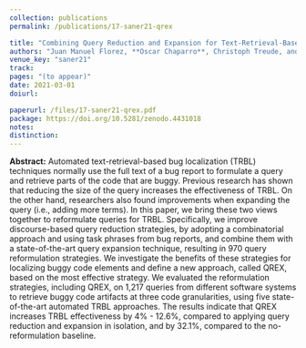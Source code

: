 ```yaml
---
collection: publications
permalink: /publications/17-saner21-qrex

title: "Combining Query Reduction and Expansion for Text-Retrieval-Based Bug Localization"
authors: "Juan Manuel Florez, **Oscar Chaparro**, Christoph Treude, and Andrian Marcus"
venue_key: "saner21"
track: 
pages: "(to appear)"
date: 2021-03-01
doiurl: 

paperurl: /files/17-saner21-qrex.pdf
package: https://doi.org/10.5281/zenodo.4431018
notes: 
distinction: 
---
```


**Abstract:** Automated text-retrieval-based bug localization (TRBL) techniques normally use the full text of a bug report to formulate a query and retrieve parts of the code that are buggy. Previous research has shown that reducing the size of the query increases the effectiveness of TRBL. On the other hand, researchers also found improvements when expanding the query (i.e., adding more terms). In this paper, we bring these two views together to reformulate queries for TRBL. Specifically, we improve discourse-based query reduction strategies, by adopting a combinatorial approach and using task phrases from bug reports, and combine them with a state-of-the-art query expansion technique, resulting in 970 query reformulation strategies. We investigate the benefits of these strategies for localizing buggy code elements and define a new approach, called QREX, based on the most effective strategy. We evaluated the reformulation strategies, including QREX, on 1,217 queries from different software systems to retrieve buggy code artifacts at three code granularities, using five state-of-the-art automated TRBL approaches. The results indicate that QREX increases TRBL effectiveness by 4% - 12.6%, compared to applying query reduction and expansion in isolation, and by 32.1%, compared to the no-reformulation baseline.